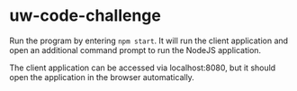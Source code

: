 # uw-code-challenge

Run the program by entering `npm start`. It will run the client application and open an additional command prompt to run the NodeJS application.

The client application can be accessed via localhost:8080, but it should open the application in the browser automatically.
